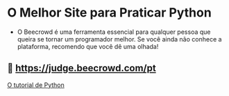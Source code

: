 # O Melhor Site para Praticar Python
- O Beecrowd é uma ferramenta essencial para qualquer pessoa que queira se tornar um programador melhor. Se você ainda não conhece a plataforma, recomendo que você dê uma olhada!


 ## 🍯 https://judge.beecrowd.com/pt

[O tutorial de Python](https://docs.python.org/pt-br/3/tutorial/)